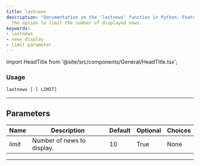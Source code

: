 ```yaml
---
title: lastnews
description: "Documentation on the 'lastnews' function in Python. Features include"
  the option to limit the number of displayed news.
keywords:
- lastnews
- news display
- limit parameter
---
```


import HeadTitle from '@site/src/components/General/HeadTitle.tsx';

<HeadTitle title="portfolio/degiro/lastnews /brokers - Reference | OpenBB Terminal Docs" />



### Usage

```python
lastnews [-l LIMIT]
```

---

## Parameters

| Name | Description | Default | Optional | Choices |
| ---- | ----------- | ------- | -------- | ------- |
| limit | Number of news to display. | 10 | True | None |

---
